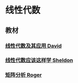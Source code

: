 # 线性代数

## 教材

### [线性代数及其应用 David](../Library/[华章数学译丛]%20David%20C.%20Lay_%20Steven%20R.%20Lay_%20Judi%20J.%20McDonald%20-%20线性代数及其应用（原书第5版）%20(2018,%20机械工业出版社)%20-%20libgen.li.pdf)

### [线性代数应该这样学 Sheldon](../Library/[图灵数学·统计学丛书]%20Sheldon%20Axler%20-%20线性代数应该这样学%20(2016,%20人民邮电出版社)%20-%20libgen.lc.pdf)

### [矩阵分析 Roger](../Library/华章数学译丛+8+矩阵分析%20(ROGER%20A,HORN)%20(z-lib.org).pdf)